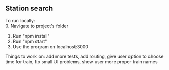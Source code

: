<h2>Station search</h2>

To run locally: <br />
0. Navigate to project's folder<br />
1. Run "npm install"<br />
2. Run "npm start"<br />
3. Use the program on localhost:3000<br />

Things to work on: add more tests, add routing, give user option to choose time
for train, fix small UI problems, show user more proper train names
